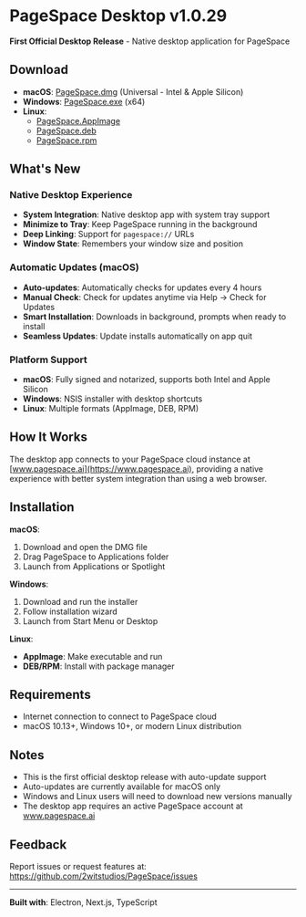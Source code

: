 # PageSpace Desktop v1.0.29

**First Official Desktop Release** - Native desktop application for PageSpace

## Download

- **macOS**: [PageSpace.dmg](https://github.com/2witstudios/PageSpace/releases/download/desktop-v1.1.0/PageSpace.dmg) (Universal - Intel & Apple Silicon)
- **Windows**: [PageSpace.exe](https://github.com/2witstudios/PageSpace/releases/download/desktop-v1.1.0/PageSpace.exe) (x64)
- **Linux**:
  - [PageSpace.AppImage](https://github.com/2witstudios/PageSpace/releases/download/desktop-v1.1.0/PageSpace.AppImage)
  - [PageSpace.deb](https://github.com/2witstudios/PageSpace/releases/download/desktop-v1.1.0/PageSpace.deb)
  - [PageSpace.rpm](https://github.com/2witstudios/PageSpace/releases/download/desktop-v1.1.0/PageSpace.rpm)

## What's New

### Native Desktop Experience
- **System Integration**: Native desktop app with system tray support
- **Minimize to Tray**: Keep PageSpace running in the background
- **Deep Linking**: Support for `pagespace://` URLs
- **Window State**: Remembers your window size and position

### Automatic Updates (macOS)
- **Auto-updates**: Automatically checks for updates every 4 hours
- **Manual Check**: Check for updates anytime via Help → Check for Updates
- **Smart Installation**: Downloads in background, prompts when ready to install
- **Seamless Updates**: Update installs automatically on app quit

### Platform Support
- **macOS**: Fully signed and notarized, supports both Intel and Apple Silicon
- **Windows**: NSIS installer with desktop shortcuts
- **Linux**: Multiple formats (AppImage, DEB, RPM)

## How It Works

The desktop app connects to your PageSpace cloud instance at [www.pagespace.ai](https://www.pagespace.ai), providing a native experience with better system integration than using a web browser.

## Installation

**macOS**:
1. Download and open the DMG file
2. Drag PageSpace to Applications folder
3. Launch from Applications or Spotlight

**Windows**:
1. Download and run the installer
2. Follow installation wizard
3. Launch from Start Menu or Desktop

**Linux**:
- **AppImage**: Make executable and run
- **DEB/RPM**: Install with package manager

## Requirements

- Internet connection to connect to PageSpace cloud
- macOS 10.13+, Windows 10+, or modern Linux distribution

## Notes

- This is the first official desktop release with auto-update support
- Auto-updates are currently available for macOS only
- Windows and Linux users will need to download new versions manually
- The desktop app requires an active PageSpace account at www.pagespace.ai

## Feedback

Report issues or request features at: https://github.com/2witstudios/PageSpace/issues

---

**Built with**: Electron, Next.js, TypeScript
